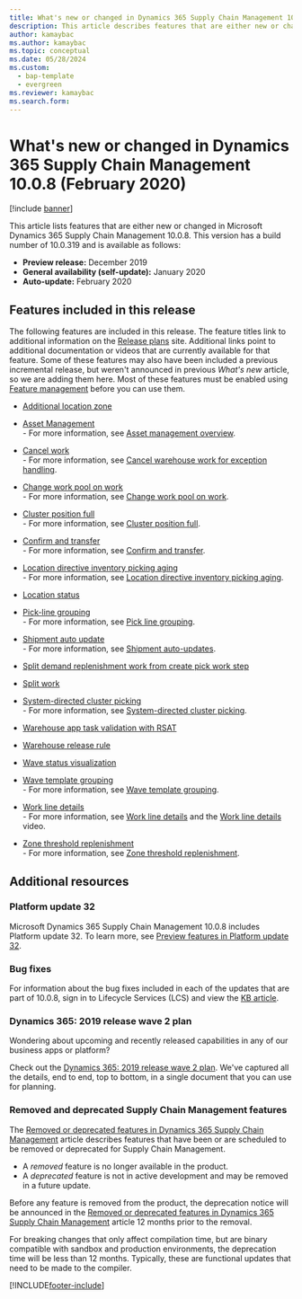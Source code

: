 ```yaml
---
title: What's new or changed in Dynamics 365 Supply Chain Management 10.0.8 (February 2020)
description: This article describes features that are either new or changed in Dynamics 365 Supply Chain Management 10.0.8, including an outline on included features. 
author: kamaybac
ms.author: kamaybac
ms.topic: conceptual
ms.date: 05/28/2024
ms.custom:
  - bap-template
  - evergreen
ms.reviewer: kamaybac
ms.search.form:
---
```


# What's new or changed in Dynamics 365 Supply Chain Management 10.0.8 (February 2020)

[!include [banner](../../finance/includes/banner.md)]

This article lists features that are either new or changed in Microsoft Dynamics 365 Supply Chain Management 10.0.8. This version has a build number of 10.0.319 and is available as follows:

- **Preview release:** December 2019
- **General availability (self-update):** January 2020
- **Auto-update:** February 2020

## Features included in this release

The following features are included in this release. The feature titles link to additional information on the [Release plans](/dynamics365/release-plans/) site. Additional links point to additional documentation or videos that are currently available for that feature. Some of these features may also have been included a previous incremental release, but weren't announced in previous *What's new* article, so we are adding them here. Most of these features must be enabled using [Feature management](../../fin-ops-core/fin-ops/get-started/feature-management/feature-management-overview.md) before you can use them.

- [Additional location zone](/dynamics365-release-plan/2019wave2/dynamics365-supply-chain-management/additional-location-zone)

- [Asset Management](/dynamics365-release-plan/2019wave2/dynamics365-supply-chain-management/dynamics-365-asset-management)<br> - For more information, see [Asset management overview](../asset-management/index.md).
- [Cancel work](/dynamics365-release-plan/2019wave2/dynamics365-supply-chain-management/cancel-work)<br> - For more information, see [Cancel warehouse work for exception handling](../warehousing/cancel-warehouse-work.md).
- [Change work pool on work](/dynamics365-release-plan/2019wave2/dynamics365-supply-chain-management/change-work-pool-work)<br> - For more information, see [Change work pool on work](../warehousing/change-work-pool-on-work.md).
- [Cluster position full](/dynamics365-release-plan/2019wave2/dynamics365-supply-chain-management/cluster-position-full)<br> - For more information, see [Cluster position full](../warehousing/cluster-position-full.md).
- [Confirm and transfer](/dynamics365-release-plan/2019wave2/dynamics365-supply-chain-management/confirm-transfer)<br> - For more information, see [Confirm and transfer](../warehousing/confirm-and-transfer.md).
- [Location directive inventory picking aging](/dynamics365-release-plan/2019wave2/dynamics365-supply-chain-management/location-directive-inventory-picking-aging)<br> - For more information, see [Location directive inventory picking aging](../warehousing/location-directive-inventory-picking-aging.md).
- [Location status](/dynamics365-release-plan/2019wave2/dynamics365-supply-chain-management/location-status)
- [Pick-line grouping](/dynamics365-release-plan/2019wave2/dynamics365-supply-chain-management/pick-line-grouping)<br> - For more information, see [Pick line grouping](../warehousing/pick-line-grouping.md).
- [Shipment auto update](/dynamics365-release-plan/2019wave2/dynamics365-supply-chain-management/shipment-auto-update)<br> - For more information, see [Shipment auto-updates](../warehousing/auto-update-shipment.md).
- [Split demand replenishment work from create pick work step](/dynamics365-release-plan/2019wave2/dynamics365-supply-chain-management/split-demand-replenishment-work-create-pick-work-step)
- [Split work](/dynamics365-release-plan/2019wave2/dynamics365-supply-chain-management/split-work)
- [System-directed cluster picking](/dynamics365-release-plan/2019wave2/dynamics365-supply-chain-management/system-directed-cluster-picking)<br> - For more information, see [System-directed cluster picking](../warehousing/system-directed-cluster-pick.md).
- [Warehouse app task validation with RSAT](/dynamics365-release-plan/2019wave2/dynamics365-supply-chain-management/warehouse-app-task-validation-rsat)
- [Warehouse release rule](/dynamics365-release-plan/2019wave2/dynamics365-supply-chain-management/warehouse-release-rule)
- [Wave status visualization](/dynamics365-release-plan/2019wave2/dynamics365-supply-chain-management/wave-status-visualization)
- [Wave template grouping](/dynamics365-release-plan/2019wave2/dynamics365-supply-chain-management/wave-template-grouping)<br> - For more information, see [Wave template grouping](../warehousing/wave-template-grouping.md).
- [Work line details](/dynamics365-release-plan/2019wave2/dynamics365-supply-chain-management/work-line-details)<br> - For more information, see [Work line details](../warehousing/work-line-details.md) and the [Work line details](https://www.microsoft.com/videoplayer/embed/RE4fcYN) video.
- [Zone threshold replenishment](/dynamics365-release-plan/2019wave2/dynamics365-supply-chain-management/zone-threshold-replenishment)<br> - For more information, see [Zone threshold replenishment](../warehousing/zone-threshold-replenishment.md).

## Additional resources

### Platform update 32

Microsoft Dynamics 365 Supply Chain Management 10.0.8 includes Platform update 32. To learn more, see [Preview features in Platform update 32](../../fin-ops-core/fin-ops/get-started/whats-new-platform-update-32.md).

### Bug fixes 

For information about the bug fixes included in each of the updates that are part of 10.0.8, sign in to Lifecycle Services (LCS) and view the [KB article](https://fix.lcs.dynamics.com/Issue/Details?kb=0&bugId=400368&dbType=3&qc=8405de0733ac4045859057a4e710a3ef07637ce2485f6a317ea49efe6f67f35f).

### Dynamics 365: 2019 release wave 2 plan

Wondering about upcoming and recently released capabilities in any of our business apps or platform?

Check out the [Dynamics 365: 2019 release wave 2 plan](/dynamics365-release-plan/2019wave2/index). We've captured all the details, end to end, top to bottom, in a single document that you can use for planning.

### Removed and deprecated Supply Chain Management features

The [Removed or deprecated features in Dynamics 365 Supply Chain Management](../get-started/removed-deprecated-features-scm-updates.md) article describes features that have been or are scheduled to be removed or deprecated for Supply Chain Management.

- A *removed* feature is no longer available in the product.
- A *deprecated* feature is not in active development and may be removed in a future update.

Before any feature is removed from the product, the deprecation notice will be announced in the [Removed or deprecated features in Dynamics 365 Supply Chain Management](../get-started/removed-deprecated-features-scm-updates.md) article 12 months prior to the removal.

For breaking changes that only affect compilation time, but are binary compatible with sandbox and production environments, the deprecation time will be less than 12 months. Typically, these are functional updates that need to be made to the compiler.


[!INCLUDE[footer-include](../../includes/footer-banner.md)]
